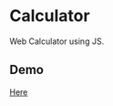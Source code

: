 # Calculator
Web Calculator using JS. 


## Demo

<a href = "https://fufako.github.io/PROJECT-CALCULATOR/"/>Here </a>

